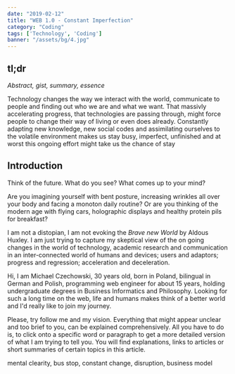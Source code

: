 ```yaml
---
date: "2019-02-12"
title: "WEB 1.0 - Constant Imperfection"
category: "Coding"
tags: ['Technology', 'Coding']
banner: "/assets/bg/4.jpg"
---
```


## tl;dr

*Abstract, gist, summary, essence*

Technology changes the way we interact with the world, communicate to people and finding out who we are and what we want.
That massivly accelerating progress, that technologies are passing through, might force people to change their way of living or even does already.
Constantly adapting new knowledge, new social codes and assimilating ourselves to the volatile environment makes us stay busy, imperfect, unfinished and at worst this ongoing effort might take us the chance of stay 

## Introduction

Think of the future.
What do you see? 
What comes up to your mind?

Are you imagining yourself with bent posture, increasing wrinkles all over your body and facing a monoton daily routine?
Or are you thinking of the modern age with flying cars, holographic displays and healthy protein pils for breakfast?

I am not a distopian, I am not evoking the *Brave new World* by Aldous Huxley.
I am just trying to capture my skeptical view of the on going changes in the world of technology, academic research and communication in an inter-connected world of humans and devices; users and adaptors; progress and regression; acceleration and deceleration.

Hi, I am Michael Czechowski, 30 years old, born in Poland, bilingual in German and Polish, programming web engineer for about 15 years, holding undergraduate degrees in Business Informatics and Philosophy.
Looking for such a long time on the web, life and humans makes think of a better world and I'd really like to join my journey.

Please, try follow me and my vision.
Everything that might appear unclear and too brief to you, can be explained comprehensively.
All you have to do is, to click onto a specific word or paragraph to get a more detailed version of what I am trying to tell you.
You will find explanations, links to articles or short summaries of certain topics in this article.


mental clearity, bus stop, constant change, disruption, business model